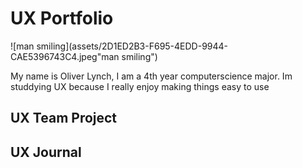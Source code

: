 # UX Portfolio

![man smiling](assets/2D1ED2B3-F695-4EDD-9944-CAE5396743C4.jpeg"man smiling")

My name is Oliver Lynch, I am a 4th year computerscience major. Im studdying UX because I really enjoy making things easy to use 

## UX Team Project


## UX Journal

